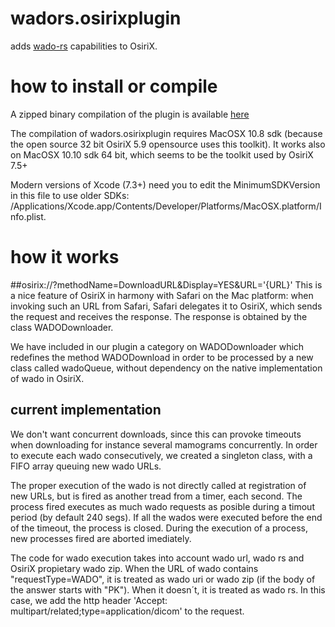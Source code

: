 # wadors.osirixplugin
adds [wado-rs](http://dicom.nema.org/medical/dicom/current/output/chtml/part18/sect_6.5.html) capabilities to OsiriX.

# how to install or compile
A zipped binary compilation of the plugin is available [here](https://github.com/opendicom/wadorsOsirixplugin/raw/master/wadors.osirixplugin.zip)

The compilation of wadors.osirixplugin requires MacOSX 10.8 sdk (because the open source 32 bit OsiriX 5.9 opensource uses this toolkit). It works also on MacOSX 10.10 sdk 64 bit, which seems to be the toolkit used by OsiriX 7.5+

Modern versions of Xcode (7.3+) need you to edit the MinimumSDKVersion in this file to use older SDKs: /Applications/Xcode.app/Contents/Developer/Platforms/MacOSX.platform/Info.plist.

# how it works

##osirix://?methodName=DownloadURL&Display=YES&URL='{URL}'
This is a nice feature of OsiriX in harmony with Safari on the Mac platform: when invoking such an URL from Safari, Safari delegates it to OsiriX, which sends the request and receives the response. The response is obtained by the class WADODownloader. 

We have included in our plugin a category on WADODownloader which redefines the method WADODownload in order to be processed by a new class called wadoQueue, without dependency on the native implementation of wado in OsiriX.

## current implementation

We don't want concurrent downloads, since this can provoke timeouts when downloading for instance several mamograms concurrently. In order to execute each wado consecutively, we created a singleton class, with a FIFO array queuing new wado URLs. 

The proper execution of the wado is not directly called at registration of new URLs, but is  fired as another tread from a timer, each second. The process fired executes as much wado requests as posible during a timout period (by default 240 segs). If all the wados were executed before the end of the timeout, the process is closed. During the execution of a process, new processes fired are aborted imediately.

The code for wado execution takes into account wado url, wado rs and OsiriX propietary wado zip. When the URL of wado contains "requestType=WADO", it is treated as wado uri or wado zip (if the body of the answer starts with "PK"). When it doesn´t, it is treated as wado rs. In this case, we add  the http header 'Accept: multipart/related;type=application/dicom' to the request.